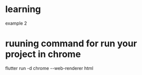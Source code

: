 # learning
 example 2
 # ruuning command for run your project in chrome
flutter  run -d chrome --web-renderer html